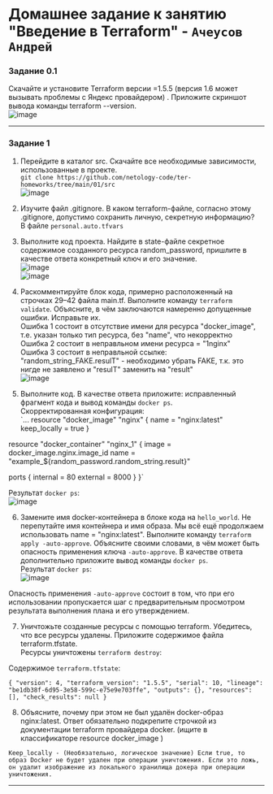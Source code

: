 # Домашнее задание к занятию  "Введение в Terraform" - `Ачеусов Андрей`

### Задание 0.1

Скачайте и установите Terraform версии =1.5.5 (версия 1.6 может вызывать проблемы с Яндекс провайдером) . Приложите скриншот вывода команды terraform --version.  
![image](https://github.com/AndrewAche/HW_ALL/assets/121398221/0e525ec0-7dbf-49ef-975d-abdb3b859b3c)  



---



### Задание 1
1.  Перейдите в каталог src. Скачайте все необходимые зависимости, использованные в проекте.  
`git clone https://github.com/netology-code/ter-homeworks/tree/main/01/src`  
![image](https://github.com/AndrewAche/HW_ALL/assets/121398221/387026ab-bf51-420b-9b4e-8f29ccfbf1eb)  

2.  Изучите файл .gitignore. В каком terraform-файле, согласно этому .gitignore, допустимо сохранить личную, секретную информацию?  
В файле `personal.auto.tfvars`  

3.  Выполните код проекта. Найдите в state-файле секретное содержимое созданного ресурса random_password, пришлите в качестве ответа конкретный ключ и его значение.  
![image](https://github.com/AndrewAche/HW_ALL/assets/121398221/baa2a4df-6ea2-4145-8180-9be8fa879650)  
![image](https://github.com/AndrewAche/HW_ALL/assets/121398221/fafd1d89-b87c-4174-b710-5a20d437be3b)  


4.  Раскомментируйте блок кода, примерно расположенный на строчках 29–42 файла main.tf. Выполните команду `terraform validate`. Объясните, в чём заключаются намеренно допущенные ошибки. Исправьте их.  
Ошибка 1 состоит в отсутствие имени для ресурса "docker_image", т.е. указан только тип ресурса, без "name", что некорректно  
Ошибка 2 состоит в неправльном имени ресурса = "1nginx"  
Ошибка 3 состоит в неправльной ссылке: "random_string_FAKE.resulT" - необходимо убрать FAKE, т.к. это нигде не заявлено и "resulT" заменить на "result"  
![image](https://github.com/AndrewAche/HW_ALL/assets/121398221/49e6295f-70d1-44ed-ba21-9b8abe4293a1)  


5.  Выполните код. В качестве ответа приложите: исправленный фрагмент кода и вывод команды `docker ps`.  
Скорректированная конфигурация:  
`... resource "docker_image" "nginx" {
  name         = "nginx:latest"
  keep_locally = true
}

resource "docker_container" "nginx_1" {
  image = docker_image.nginx.image_id
  name  = "example_${random_password.random_string.result}"

  ports {
    internal = 80
    external = 8000
  }
}`    

Результат `docker ps`:  
![image](https://github.com/AndrewAche/HW_ALL/assets/121398221/60bcb165-9452-447b-bb2b-80c6b8b86544)  


6.  Замените имя docker-контейнера в блоке кода на `hello_world`. Не перепутайте имя контейнера и имя образа. Мы всё ещё продолжаем использовать name = "nginx:latest". Выполните команду `terraform apply -auto-approve`. Объясните своими словами, в чём может быть опасность применения ключа `-auto-approve`. В качестве ответа дополнительно приложите вывод команды `docker ps`.  
Результат `docker ps`:  
![image](https://github.com/AndrewAche/HW_ALL/assets/121398221/0c770896-4aa0-48b6-b076-5e88d44bf2f1)  

Опасность применения `-auto-approve` состоит в том, что при его использовании пропускается шаг с предварительным просмотром результата выполнения плана и его утверждением.  

7.  Уничтожьте созданные ресурсы с помощью terraform. Убедитесь, что все ресурсы удалены. Приложите содержимое файла terraform.tfstate.  
Ресурсы уничтожены `terraform destroy`:  

Содержимое `terraform.tfstate`:  

`{
  "version": 4,
  "terraform_version": "1.5.5",
  "serial": 10,
  "lineage": "be1db38f-6d95-3e58-599c-e75e9e703ffe",
  "outputs": {},
  "resources": [],
  "check_results": null
}`  

8.  Объясните, почему при этом не был удалён docker-образ nginx:latest. Ответ обязательно подкрепите строчкой из документации terraform провайдера docker. (ищите в классификаторе resource docker_image )  
```
Keep_locally - (Необязательно, логическое значение) Если true, то образ Docker не будет удален при операции уничтожения. Если это ложь, он удалит изображение из локального хранилища докера при операции уничтожения.
```




---
